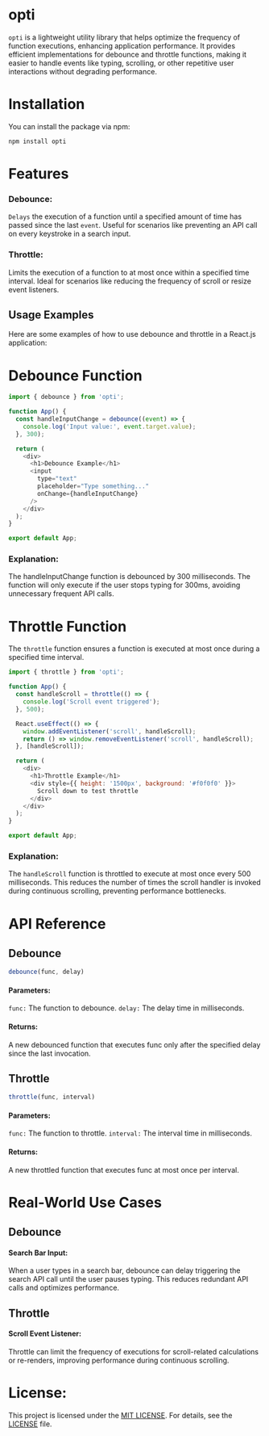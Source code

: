 # opti
`opti` is a lightweight utility library that helps optimize the frequency of function 
executions, enhancing application performance. It provides efficient implementations for debounce and throttle functions, making it easier to handle events like typing, scrolling, or other
repetitive user interactions without degrading performance.

# Installation

You can install the package via npm:

```bash
npm install opti
```
# Features
### Debounce: 
`Delays` the execution of a function until a specified amount of time has passed since the last
`event`. Useful for scenarios like preventing an API call on every keystroke in a search input.

### Throttle: 
Limits the execution of a function to at most once within a specified time interval. Ideal for scenarios like reducing the frequency of scroll or resize event listeners.

## Usage Examples
Here are some examples of how to use debounce and throttle in a React.js application:

# Debounce Function

```javascript
import { debounce } from 'opti';

function App() {
  const handleInputChange = debounce((event) => {
    console.log('Input value:', event.target.value);
  }, 300);

  return (
    <div>
      <h1>Debounce Example</h1>
      <input
        type="text"
        placeholder="Type something..."
        onChange={handleInputChange}
      />
    </div>
  );
}

export default App;
```

### Explanation:
The handleInputChange function is debounced by 300 milliseconds.
The function will only execute if the user stops typing for 300ms, avoiding unnecessary frequent
API calls.

# Throttle Function
The `throttle` function ensures a function is executed at most once during a specified time interval.

```javascript 
import { throttle } from 'opti';

function App() {
  const handleScroll = throttle(() => {
    console.log('Scroll event triggered');
  }, 500);

  React.useEffect(() => {
    window.addEventListener('scroll', handleScroll);
    return () => window.removeEventListener('scroll', handleScroll);
  }, [handleScroll]);

  return (
    <div>
      <h1>Throttle Example</h1>
      <div style={{ height: '1500px', background: '#f0f0f0' }}>
        Scroll down to test throttle
      </div>
    </div>
  );
}

export default App;
```

### Explanation:
The `handleScroll` function is throttled to execute at most once every 500 milliseconds.
This reduces the number of times the scroll handler is invoked during continuous scrolling,
preventing performance bottlenecks.

# API Reference
## Debounce

```javascript
debounce(func, delay)
```

#### Parameters:
`func:` The function to debounce.
`delay:` The delay time in milliseconds.
#### Returns:
A new debounced function that executes func only after the specified delay since the last invocation.

## Throttle
```javascript
throttle(func, interval)
```

#### Parameters:
`func:` The function to throttle.
`interval:` The interval time in milliseconds.
#### Returns: 
A new throttled function that executes func at most once per interval.

# Real-World Use Cases
## Debounce
#### Search Bar Input:
When a user types in a search bar, debounce can delay triggering the search API
call until the user pauses typing. This reduces redundant API calls and optimizes performance.

## Throttle
#### Scroll Event Listener:
Throttle can limit the frequency of executions for scroll-related
calculations or re-renders, improving performance during continuous scrolling.
# License:
This project is licensed under the [MIT LICENSE](https://github.com/Attaullahkhanit/opti/blob/main/LICENSE). For details, see the [LICENSE](https://github.com/Attaullahkhanit/opti/blob/main/LICENSE) file.